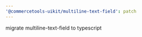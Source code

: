 ```yaml
---
'@commercetools-uikit/multiline-text-field': patch
---
```


migrate multiline-text-field to typescript
